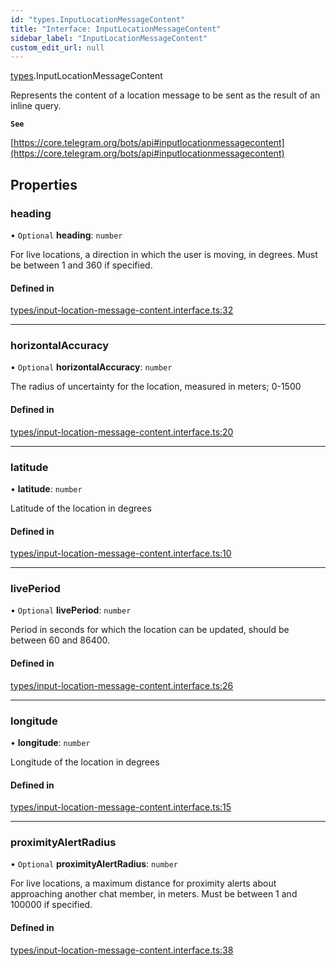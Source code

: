 ```yaml
---
id: "types.InputLocationMessageContent"
title: "Interface: InputLocationMessageContent"
sidebar_label: "InputLocationMessageContent"
custom_edit_url: null
---
```


[types](../modules/types.md).InputLocationMessageContent

Represents the content of a location message to be sent as the result of an
inline query.

**`See`**

[https://core.telegram.org/bots/api#inputlocationmessagecontent](https://core.telegram.org/bots/api#inputlocationmessagecontent)

## Properties

### heading

• `Optional` **heading**: `number`

For live locations, a direction in which the user is moving, in degrees. Must
be between 1 and 360 if specified.

#### Defined in

[types/input-location-message-content.interface.ts:32](https://github.com/DeityLamb/telegramjs/blob/32b4cca/packages/common/lib/interfaces/types/input-location-message-content.interface.ts#L32)

___

### horizontalAccuracy

• `Optional` **horizontalAccuracy**: `number`

The radius of uncertainty for the location, measured in meters; 0-1500

#### Defined in

[types/input-location-message-content.interface.ts:20](https://github.com/DeityLamb/telegramjs/blob/32b4cca/packages/common/lib/interfaces/types/input-location-message-content.interface.ts#L20)

___

### latitude

• **latitude**: `number`

Latitude of the location in degrees

#### Defined in

[types/input-location-message-content.interface.ts:10](https://github.com/DeityLamb/telegramjs/blob/32b4cca/packages/common/lib/interfaces/types/input-location-message-content.interface.ts#L10)

___

### livePeriod

• `Optional` **livePeriod**: `number`

Period in seconds for which the location can be updated, should be between 60
and 86400.

#### Defined in

[types/input-location-message-content.interface.ts:26](https://github.com/DeityLamb/telegramjs/blob/32b4cca/packages/common/lib/interfaces/types/input-location-message-content.interface.ts#L26)

___

### longitude

• **longitude**: `number`

Longitude of the location in degrees

#### Defined in

[types/input-location-message-content.interface.ts:15](https://github.com/DeityLamb/telegramjs/blob/32b4cca/packages/common/lib/interfaces/types/input-location-message-content.interface.ts#L15)

___

### proximityAlertRadius

• `Optional` **proximityAlertRadius**: `number`

For live locations, a maximum distance for proximity alerts about approaching
another chat member, in meters. Must be between 1 and 100000 if specified.

#### Defined in

[types/input-location-message-content.interface.ts:38](https://github.com/DeityLamb/telegramjs/blob/32b4cca/packages/common/lib/interfaces/types/input-location-message-content.interface.ts#L38)
